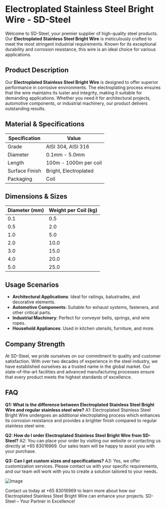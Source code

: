 # Electroplated Stainless Steel Bright Wire - SD-Steel

Welcome to SD-Steel, your premier supplier of high-quality steel products. Our **Electroplated Stainless Steel Bright Wire** is meticulously crafted to meet the most stringent industrial requirements. Known for its exceptional durability and corrosion resistance, this wire is an ideal choice for various applications.

## Product Description

Our **Electroplated Stainless Steel Bright Wire** is designed to offer superior performance in corrosive environments. The electroplating process ensures that the wire maintains its luster and integrity, making it suitable for demanding applications. Whether you need it for architectural projects, automotive components, or industrial machinery, our product delivers outstanding results.

## Material & Specifications

| Specification | Value |
|---------------|-------|
| Grade         | AISI 304, AISI 316 |
| Diameter      | 0.1mm - 5.0mm |
| Length        | 100m - 1000m per coil |
| Surface Finish| Bright, Electroplated |
| Packaging     | Coil |

## Dimensions & Sizes

| Diameter (mm) | Weight per Coil (kg) |
|---------------|----------------------|
| 0.1            | 0.5                  |
| 0.5            | 2.0                  |
| 1.0            | 5.0                  |
| 2.0            | 10.0                 |
| 3.0            | 15.0                 |
| 4.0            | 20.0                 |
| 5.0            | 25.0                 |

## Usage Scenarios

- **Architectural Applications**: Ideal for railings, balustrades, and decorative elements.
- **Automotive Components**: Suitable for exhaust systems, fasteners, and other critical parts.
- **Industrial Machinery**: Perfect for conveyor belts, springs, and wire ropes.
- **Household Appliances**: Used in kitchen utensils, furniture, and more.

## Company Strength

At SD-Steel, we pride ourselves on our commitment to quality and customer satisfaction. With over two decades of experience in the steel industry, we have established ourselves as a trusted name in the global market. Our state-of-the-art facilities and advanced manufacturing processes ensure that every product meets the highest standards of excellence.

## FAQ

**Q1: What is the difference between Electroplated Stainless Steel Bright Wire and regular stainless steel wire?**
A1: Electroplated Stainless Steel Bright Wire undergoes an additional electroplating process which enhances its corrosion resistance and provides a brighter finish compared to regular stainless steel wire.

**Q2: How do I order Electroplated Stainless Steel Bright Wire from SD-Steel?**
A2: You can place your order by visiting our website or contacting us directly at +65 83016969. Our sales team will be happy to assist you with your purchase.

**Q3: Can I get custom sizes and specifications?**
A3: Yes, we offer customization services. Please contact us with your specific requirements, and our team will work with you to create a solution tailored to your needs.

![Image](https://github.com/user-attachments/assets/2567258e-e124-4816-932d-1809bd27ef0b)

Contact us today at +65 83016969 to learn more about how our Electroplated Stainless Steel Bright Wire can enhance your projects. SD-Steel – Your Partner in Excellence!